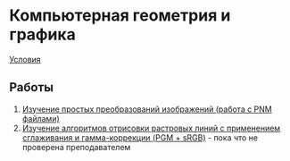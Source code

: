 # Компьютерная геометрия и графика

[Условия](https://docs.google.com/document/d/1cL306pi86FKVai-RqRWP3itUr140pZ3rytfgfUx_Z24/edit?usp=sharing)

## Работы

1. [Изучение простых преобразований изображений (работа с PNM файлами)](https://github.com/kalkolay/ITMO-projects/tree/master/ComputerGeometry%26Graphics/lab1)
2. [Изучение алгоритмов отрисовки растровых линий с применением сглаживания и гамма-коррекции (PGM + sRGB)](https://github.com/kalkolay/ITMO-projects/tree/master/ComputerGeometry%26Graphics/lab2) - пока что не проверена преподавателем
